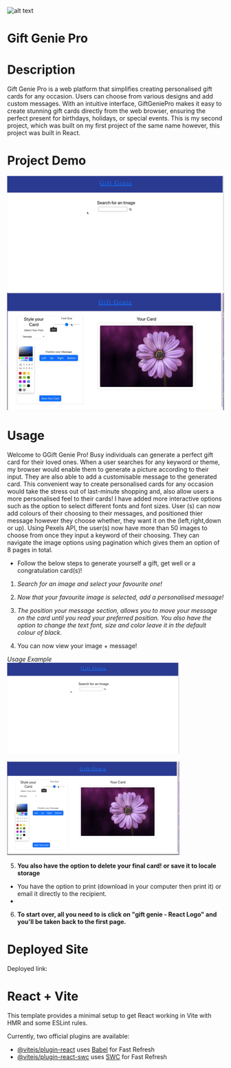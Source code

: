 ![alt text](<assets/Screenshot 2024-03-06 at 23.21.58.png>)

# Gift Genie Pro

# Description
Gift Genie Pro is a web platform that simplifies creating personalised gift cards for any occasion. Users can choose from various designs and add custom messages. With an intuitive interface, GiftGeniePro makes it easy to create stunning gift cards directly from the web browser, ensuring the perfect present for birthdays, holidays, or special events. This is my second project, which was built on my first project of the same name however, this project was built in React.
# Project Demo

![alt text](<Large GIF (1396x742).gif>)
![alt text](<Large GIF (1352x734).gif>)

# Usage
Welcome to GGift Genie Pro! Busy individuals can generate a perfect gift card for their loved ones. When a user searches for any keyword or theme, my browser would enable them to generate a picture according to their input. They are also able to add a customisable message to the generated card. This convenient way to create personalised cards for any occasion would take the stress out of last-minute shopping and, also allow users a more personalised feel to their cards! I have added more interactive options such as the option to select different fonts and font sizes. User (s) can now add colours of their choosing to their messages, and positioned thier message however they choose whether, they want it on the (left,right,down or up). Using Pexels API, the user(s) now have more than 50 images to choose from once they input a keyword of their choosing. They can navigate the image options using pagination which gives them an option of 8 pages in total.


 * Follow the below steps to generate yourself a gift, get well or a congratulation card(s)!

1. *Search for an image and select your favourite one!*

2. *Now that your favourite image is selected, add a personalised message!*

3. *The position your message section, allows you to move your message on the card until you read your preferred position. You also have the option to change the text font, size and color leave it in the default colour of black.*

4. You can now view your image + message!


*Usage Example*
![alt text](<Small GIF (400x213).gif>)

![alt text](<Small GIF (400x217).gif>)


5. **You also have the option to delete your final card! or save it to locale storage**



* You have the option to print (download in your computer then print it) or email it directly to the recipient.
* 


6. **To start over, all you need to is click on "gift genie - React Logo"  and you'll be taken back to the first page.**


# Deployed Site

Deployed link:

# React + Vite

This template provides a minimal setup to get React working in Vite with HMR and some ESLint rules.

Currently, two official plugins are available:

- [@vitejs/plugin-react](https://github.com/vitejs/vite-plugin-react/blob/main/packages/plugin-react/README.md) uses [Babel](https://babeljs.io/) for Fast Refresh
- [@vitejs/plugin-react-swc](https://github.com/vitejs/vite-plugin-react-swc) uses [SWC](https://swc.rs/) for Fast Refresh
